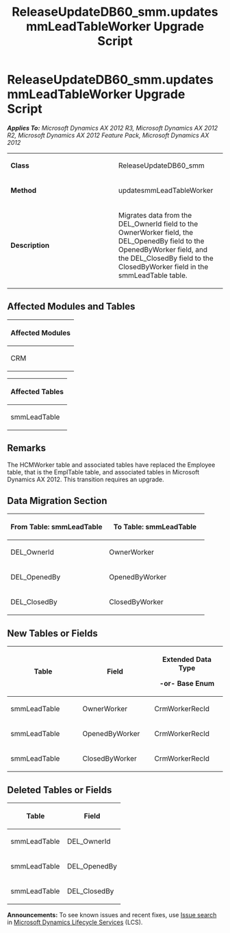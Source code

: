 ﻿---
title: ReleaseUpdateDB60_smm.updatesmmLeadTableWorker Upgrade Script
TOCTitle: ReleaseUpdateDB60_smm.updatesmmLeadTableWorker Upgrade Script
ms:assetid: f9685218-c90c-d7ec-acdd-625660de9f84
ms:mtpsurl: https://msdn.microsoft.com/en-us/library/JJ720067(v=AX.60)
ms:contentKeyID: 49712373
ms.date: 05/18/2015
mtps_version: v=AX.60
---

# ReleaseUpdateDB60\_smm.updatesmmLeadTableWorker Upgrade Script 


_**Applies To:** Microsoft Dynamics AX 2012 R3, Microsoft Dynamics AX 2012 R2, Microsoft Dynamics AX 2012 Feature Pack, Microsoft Dynamics AX 2012_

<table>
<colgroup>
<col style="width: 50%" />
<col style="width: 50%" />
</colgroup>
<tbody>
<tr class="odd">
<td><p><strong>Class</strong></p></td>
<td><p>ReleaseUpdateDB60_smm</p></td>
</tr>
<tr class="even">
<td><p><strong>Method</strong></p></td>
<td><p>updatesmmLeadTableWorker</p></td>
</tr>
<tr class="odd">
<td><p><strong>Description</strong></p></td>
<td><p>Migrates data from the DEL_OwnerId field to the OwnerWorker field, the DEL_OpenedBy field to the OpenedByWorker field, and the DEL_ClosedBy field to the ClosedByWorker field in the smmLeadTable table.</p></td>
</tr>
</tbody>
</table>


## Affected Modules and Tables

<table>
<colgroup>
<col style="width: 100%" />
</colgroup>
<thead>
<tr class="header">
<th><p>Affected Modules</p></th>
</tr>
</thead>
<tbody>
<tr class="odd">
<td><p>CRM</p></td>
</tr>
</tbody>
</table>


<table>
<colgroup>
<col style="width: 100%" />
</colgroup>
<thead>
<tr class="header">
<th><p>Affected Tables</p></th>
</tr>
</thead>
<tbody>
<tr class="odd">
<td><p>smmLeadTable</p></td>
</tr>
</tbody>
</table>


## Remarks

The HCMWorker table and associated tables have replaced the Employee table, that is the EmplTable table, and associated tables in Microsoft Dynamics AX 2012. This transition requires an upgrade.

## Data Migration Section

<table>
<colgroup>
<col style="width: 50%" />
<col style="width: 50%" />
</colgroup>
<thead>
<tr class="header">
<th><p>From Table: smmLeadTable</p></th>
<th><p>To Table: smmLeadTable</p></th>
</tr>
</thead>
<tbody>
<tr class="odd">
<td><p>DEL_OwnerId</p></td>
<td><p>OwnerWorker</p></td>
</tr>
<tr class="even">
<td><p>DEL_OpenedBy</p></td>
<td><p>OpenedByWorker</p></td>
</tr>
<tr class="odd">
<td><p>DEL_ClosedBy</p></td>
<td><p>ClosedByWorker</p></td>
</tr>
</tbody>
</table>


## New Tables or Fields

<table>
<colgroup>
<col style="width: 33%" />
<col style="width: 33%" />
<col style="width: 33%" />
</colgroup>
<thead>
<tr class="header">
<th><p>Table</p></th>
<th><p>Field</p></th>
<th><p>Extended Data Type</p>
<p>-or- Base Enum</p></th>
</tr>
</thead>
<tbody>
<tr class="odd">
<td><p>smmLeadTable</p></td>
<td><p>OwnerWorker</p></td>
<td><p>CrmWorkerRecId</p></td>
</tr>
<tr class="even">
<td><p>smmLeadTable</p></td>
<td><p>OpenedByWorker</p></td>
<td><p>CrmWorkerRecId</p></td>
</tr>
<tr class="odd">
<td><p>smmLeadTable</p></td>
<td><p>ClosedByWorker</p></td>
<td><p>CrmWorkerRecId</p></td>
</tr>
</tbody>
</table>


## Deleted Tables or Fields

<table>
<colgroup>
<col style="width: 50%" />
<col style="width: 50%" />
</colgroup>
<thead>
<tr class="header">
<th><p>Table</p></th>
<th><p>Field</p></th>
</tr>
</thead>
<tbody>
<tr class="odd">
<td><p>smmLeadTable</p></td>
<td><p>DEL_OwnerId</p></td>
</tr>
<tr class="even">
<td><p>smmLeadTable</p></td>
<td><p>DEL_OpenedBy</p></td>
</tr>
<tr class="odd">
<td><p>smmLeadTable</p></td>
<td><p>DEL_ClosedBy</p></td>
</tr>
</tbody>
</table>

  
**Announcements:** To see known issues and recent fixes, use [Issue search](http://go.microsoft.com/fwlink/?linkid=389258) in [Microsoft Dynamics Lifecycle Services](http://go.microsoft.com/fwlink/?linkid=306505) (LCS).

